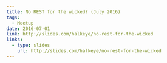 ```yaml
---
title: No REST for the wicked? (July 2016)
tags:
  - Meetup
date: 2016-07-01
link: http://slides.com/halkeye/no-rest-for-the-wicked
links:
  - type: slides
    url: http://slides.com/halkeye/no-rest-for-the-wicked
---
```

